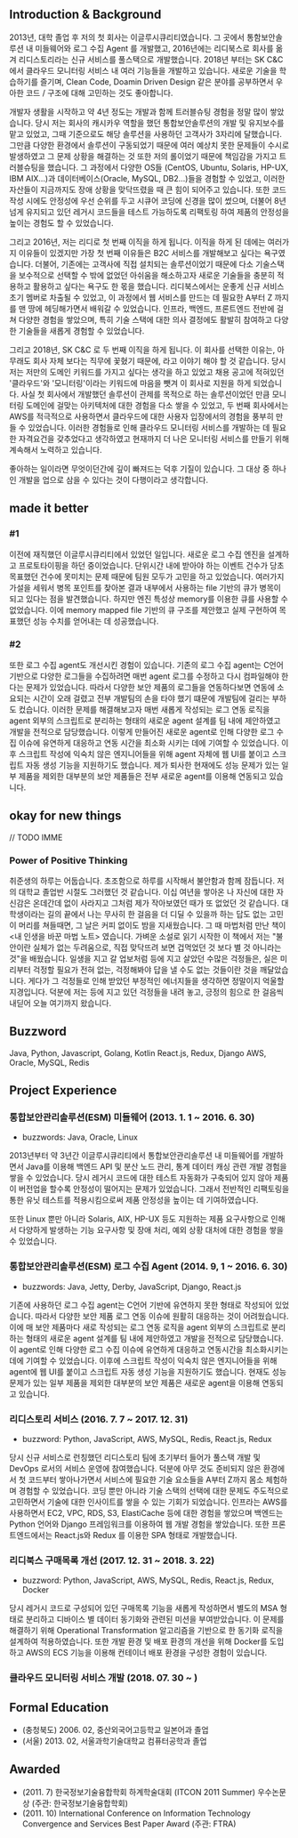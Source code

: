 
## Introduction & Background

2013년, 대학 졸업 후 저의 첫 회사는 이글루시큐리티였습니다. 그 곳에서 통함보안솔루션 내 미들웨어와 로그 수집 Agent 를 개발했고, 2016년에는 리디북스로 회사를 옮겨 리디스토리라는 신규 서비스를 풀스택으로 개발했습니다. 2018년 부터는 SK C&C 에서 클라우드 모니터링 서비스 내 여러 기능들을 개발하고 있습니다. 새로운 기술을 학습하기를 즐기며, Clean Code, Doamin Driven Design 같은 분야를 공부하면서 우아한 코드 / 구조에 대해 고민하는 것도 좋아합니다. 

개발자 생활을 시작하고 약 4년 정도는 개발과 함께 트러블슈팅 경험을 정말 많이 쌓았습니다. 당시 저는 회사의 캐시카우 역할을 했던 통합보안솔루션의 개발 및 유지보수를 맡고 있었고, 그때 기준으로도 해당 솔루션을 사용하던 고객사가 3자리에 달했습니다. 그만큼 다양한 환경에서 솔루션이 구동되었기 때문에 여러 예상치 못한 문제들이 수시로 발생하였고 그 문제 상황을 해결하는 것 또한 저의 롤이었기 때문에 책임감을 가지고 트러블슈팅을 했습니다. 그 과정에서 다양한 OS들 (CentOS, Ubuntu, Solaris, HP-UX, IBM AIX...)과 데이터베이스(Oracle, MySQL, DB2...)들을 경험할 수 있었고, 이러한 자산들이 지금까지도 장애 상황을 맞닥뜨렸을 때 큰 힘이 되어주고 있습니다. 또한 코드 작성 시에도 안정성에 우선 순위를 두고 시큐어 코딩에 신경을 많이 썼으며, 더불어 8년 넘게 유지되고 있던 레거시 코드들을 테스트 가능하도록 리팩토링 하여 제품의 안정성을 높이는 경험도 할 수 있었습니다.

그리고 2016년, 저는 리디로 첫 번째 이직을 하게 됩니다. 이직을 하게 된 데에는 여러가지 이유들이 있겠지만 가장 첫 번째 이유들은 B2C 서비스를 개발해보고 싶다는 욕구였습니다. 더불어, 기존에는 고객사에 직접 설치되는 솔루션이었기 때문에 다소 기술스택을 보수적으로 선택할 수 밖에 없었던 아쉬움을 해소하고자 새로운 기술들을 충분히 적용하고 활용하고 싶다는 욕구도 한 몫을 했습니다. 리디북스에서는 운좋게 신규 서비스 초기 멤버로 차출될 수 있었고, 이 과정에서 웹 서비스를 만드는 데 필요한 A부터 Z 까지를 맨 땅에 헤딩해가면서 배워갈 수 있었습니다. 인프라, 백엔드, 프론트엔드 전반에 걸쳐 다양한 경험을 쌓았으며, 특히 기술 스택에 대한 의사 결정에도 활발히 참여하고 다양한 기술들을 새롭게 경험할 수 있었습니다.

그리고 2018년, SK C&C 로 두 번째 이직을 하게 됩니다. 이 회사를 선택한 이유는, 아무래도 회사 자체 보다는 직무에 꽃혔기 때문에, 라고 이야기 해야 할 것 같습니다. 당시 저는 저만의 도메인 키워드를 가지고 싶다는 생각을 하고 있었고 채용 공고에 적혀있던 '클라우드'와 '모니터링'이라는 키워드에 마음을 뺏겨 이 회사로 지원을 하게 되었습니다. 사실 첫 회사에서 개발했던 솔루션이 관제를 목적으로 하는 솔루션이었던 만큼 모니터링 도메인에 걸맞는 아키텍처에 대한 경험을 다소 쌓을 수 있었고, 두 번째 회사에서는 AWS를 적극적으로 사용하면서 클라우드에 대한 사용자 입장에서의 경험을 풍부히 만들 수 있었습니다. 이러한 경험들로 인해 클라우드 모니터링 서비스를 개발하는 데 필요한 자격요건을 갖추었다고 생각하였고 현재까지 더 나은 모니터링 서비스를 만들기 위해 계속해서 노력하고 있습니다.

좋아하는 일이라면 무엇이던간에 깊이 빠져드는 덕후 기질이 있습니다. 그 대상 중 하나인 개발을 업으로 삼을 수 있다는 것이 다행이라고 생각합니다.


## made it better

### #1

이전에 재직했던 이글루시큐리티에서 있었던 일입니다. 새로운 로그 수집 엔진을 설계하고 프로토타이핑을 하던 중이었습니다. 단위시간 내에 받아야 하는 이벤트 건수가 당초 목표했던 건수에 못미치는 문제 때문에 팀원 모두가 고민을 하고 있었습니다. 여러가지 가설을 세워서 병목 포인트를 찾아본 결과 내부에서 사용하는 file 기반의 큐가 병목이 되고 있다는 점을 발견했습니다. 하지만 엔진 특성상 memory를 이용한 큐를 사용할 수 없었습니다. 이에 memory mapped file 기반의 큐 구조를 제안했고 실제 구현하여 목표했던 성능 수치를 얻어내는 데 성공했습니다.

### #2

또한 로그 수집 agent도 개선시킨 경험이 있습니다. 기존의 로그 수집 agent는 C언어 기반으로 다양한 로그들을 수집하려면 매번 agent 로그를 수정하고 다시 컴파일해야 한다는 문제가 있었습니다. 따라서 다양한 보안 제품의 로그들을 연동하다보면 연동에 소요되는 시간이 오래 걸렸고 전부 개발팀의 손을 타야 했기 떄문에 개발팀에 걸리는 부하도 컸습니다. 이러한 문제를 해결해보고자 매번 새롭게 작성되는 로그 연동 로직을 agent 외부의 스크립트로 분리하는 형태의 새로운 agent 설계를 팀 내에 제안하였고 개발을 전적으로 담당했습니다. 이렇게 만들어진 새로운 agent로 인해 다양한 로그 수집 이슈에 유연하게 대응하고 연동 시간을 최소화 시키는 데에 기여할 수 있었습니다. 이후 스크립트 작성에 익숙치 않은 엔지니어들을 위해 agent 자체에 웹 UI를 붙이고 스크립트 자동 생성 기능을 지원하기도 했습니다. 제가 퇴사한 현재에도 성능 문제가 있는 일부 제품을 제외한 대부분의 보안 제품들은 전부 새로운 agent를 이용해 연동되고 있습니다.


## okay for new things

// TODO IMME




### Power of Positive Thinking
취준생의 하루는 어둡습니다. 초조함으로 하루를 시작해서 불안함과 함께 잠듭니다. 저의 대학교 졸업반 시절도 그러했던 것 같습니다. 이십 여년을 쌓아온 나 자신에 대한 자신감은 온데간데 없이 사라지고 그처럼 제가 작아보였던 때가 또 없었던 것 같습니다. 대학생이라는 길의 끝에서 나는 무사히 한 걸음을 더 디딜 수 있을까 하는 답도 없는 고민이 머리를 쳐들때면, 그 날은 커피 없이도 밤을 지새웠습니다. 그 때 마법처럼 만난 책이 <내 인생을 바꾼 마법 노트> 였습니다. 가벼운 소설로 읽기 시작한 이 책에서 저는 "불안이란 실체가 없는 두려움으로, 직접 맞닥뜨려 보면 겁먹었던 것 보다 별 것 아니라는 것"을 배웠습니다. 일생을 지고 갈 업보처럼 등에 지고 살았던 수많은 걱정들은, 실은 미리부터 걱정할 필요가 전혀 없는, 걱정해봐야 답을 낼 수도 없는 것들이란 것을 깨달았습니다. 게다가 그 걱정들로 인해 받았던 부정적인 에너지들을 생각하면 정말이지 억울할 지경입니다. 덕분에 저는 등에 지고 있던 걱정들을 내려 놓고, 긍정의 힘으로 한 걸음씩 내딛어 오늘 여기까지 왔습니다.

## Buzzword

Java, Python, Javascript, Golang, Kotlin
React.js, Redux, Django
AWS, Oracle, MySQL, Redis

## Project Experience
### 통합보안관리솔루션(ESM) 미들웨어 (2013. 1. 1 ~ 2016. 6. 30)

- buzzwords: Java, Oracle, Linux

2013년부터 약 3년간 이글루시큐리티에서 통합보안관리솔루션 내 미들웨어를 개발하면서 Java를 이용해 백엔드 API 및 분산 노드 관리, 통계 데이터 캐싱 관련 개발 경험을 쌓을 수 있었습니다. 당시 레거시 코드에 대한 테스트 자동화가 구축되어 있지 않아 제품이 버전업을 할수록 안정성이 떨어지는 문제가 있었습니다. 그래서 전반적인 리팩토링을 통한 유닛 테스트를 적용시킴으로써 제품 안정성을 높이는 데 기여하였습니다. 

또한 Linux 뿐만 아니라 Solaris, AIX, HP-UX 등도 지원하는 제품 요구사항으로 인해서 다양하게 발생하는 기능 요구사항 및 장애 처리, 예외 상황 대처에 대한 경험을 쌓을 수 있었습니다.

### 통합보안관리솔루션(ESM) 로그 수집 Agent (2014. 9, 1 ~ 2016. 6. 30)

- buzzwords: Java, Jetty, Derby, JavaScript, Django, React.js

기존에 사용하던 로그 수집 agent는 C언어 기반에 유연하지 못한 형태로 작성되어 있었습니다. 따라서 다양한 보안 제품 로그 연동 이슈에 원활히 대응하는 것이 어려웠습니다. 이에 매 보안 제품마다 새로 작성되는 로그 연동 로직을 agent 외부의 스크립트로 분리하는 형태의 새로운 agent 설계를 팀 내에 제안하였고 개발을 전적으로 담당했습니다. 이 agent로 인해 다양한 로그 수집 이슈에 유연하게 대응하고 연동시간을 최소화시키는 데에 기여할 수 있었습니다. 이후에 스크립트 작성이 익숙치 않은 엔지니어들을 위해 agent에 웹 UI를 붙이고 스크립트 자동 생성 기능을 지원하기도 했습니다. 현재도 성능 문제가 있는 일부 제품을 제외한 대부분의 보안 제품은 새로운 agent을 이용해 연동되고 있습니다.

### 리디스토리 서비스 (2016. 7. 7 ~ 2017. 12. 31)

- buzzword: Python, JavaScript, AWS, MySQL, Redis, React.js, Redux

당시 신규 서비스로 런칭했던 리디스토리 팀에 초기부터 들어가 풀스택 개발 및 DevOps 로서의 서비스 운영에 참여했습니다. 덕분에 아무 것도 준비되지 않은 환경에서 첫 코드부터 쌓아나가면서 서비스에 필요한 기술 요소들을 A부터 Z까지 몸소 체험하며 경험할 수 있었습니다. 코딩 뿐만 아니라 기술 스택의 선택에 대한 문제도 주도적으로 고민하면서 기술에 대한 인사이트를 쌓을 수 있는 기회가 되었습니다. 인프라는 AWS를 사용하면서 EC2, VPC, RDS, S3, ElastiCache 등에 대한 경험을 쌓았으며 백엔드는 Python 언어와 Django 프레임워크를 이용하여 웹 개발 경험을 쌓았습니다. 또한 프론트엔드에서는 React.js와 Redux 를 이용한 SPA 형태로 개발했습니다.

### 리디북스 구매목록 개선 (2017. 12. 31  ~ 2018. 3. 22)

- buzzword: Python, JavaScript, AWS, MySQL, Redis, React.js, Redux, Docker

당시 레거시 코드로 구성되어 있던 구매목록 기능을 새롭게 작성하면서 별도의 MSA 형태로 분리하고 디바이스 별 데이터 동기화와 관련된 미션을 부여받았습니다. 이 문제를 해결하기 위해 Operational Transformation 알고리즘을 기반으로 한 동기화 로직을 설계하여 적용하였습니다. 또한 개발 환경 및 배포 환경의 개선을 위해 Docker를 도입하고 AWS의 ECS 기능을 이용해 컨테이너 배포 환경을 구성한 경험이 있습니다.

### 클라우드 모니터링 서비스 개발 (2018. 07. 30 ~ )

## Formal Education

- (충청북도) 2006. 02, 중산외국어고등학교 일본어과 졸업
- (서울) 2013. 02, 서울과학기술대학교 컴퓨터공학과 졸업


## Awarded

- (2011. 7) 한국정보기술융합학회 하계학술대회 (ITCON 2011 Summer) 우수논문상 (주관: 한국정보기술융합학회)
- (2011. 10) International Conference on Information Technology Convergence and Services Best Paper Award (주관: FTRA)

